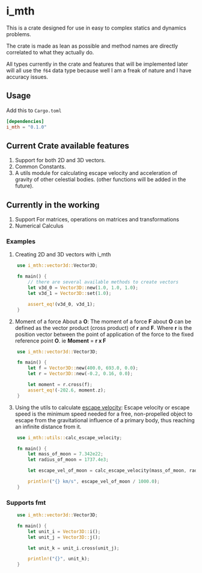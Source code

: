 # i_mth

This is a crate designed for use in easy to complex statics and dynamics problems.

The crate is made as lean as possible and method names are directly correlated to what they
actually do.

All types currently in the crate and features that will be implemented later will all use the
`f64` data type because well I am a freak of nature and I have accuracy issues.

## Usage

Add this to `Cargo.toml`

```toml
[dependencies]
i_mth = "0.1.0"
```

## Current Crate available features

1. Support for both 2D and 3D vectors.
1. Common Constants.
1. A utils module for calculating escape velocity and acceleration of gravity of other celestial bodies. (other functions will be added in the future).

## Currently in the working

1. Support For matrices, operations on matrices and transformations
1. Numerical Calculus

### Examples

1. Creating 2D and 3D vectors with i_mth

```rust
    use i_mth::vector3d::Vector3D;

    fn main() {
        // there are several available methods to create vectors
        let v3d_0 = Vector3D::new(1.0, 1.0, 1.0);
        let v3d_1 = Vector3D::set(1.0);

        assert_eq!(v3d_0, v3d_1);
    }
```

2. Moment of a force About a **O**: The moment of a force **F** about  **O** can be defined as the vector product (cross product) of **r** and **F**.
Where **r** is the position vector between the point of application of the force to the fixed reference point **O**.
ie **Moment** = **r x F**

```rust
    use i_mth::vector3d::Vector3D;

    fn main() {
        let f = Vector3D::new(400.0, 693.0, 0.0);
        let r = Vector3D::new(-0.2, 0.16, 0.0);

        let moment = r.cross(f);
        assert_eq!(-202.6, moment.z);
    }
```

3. Using the utils to calculate [escape velocity](https://en.wikipedia.org/wiki/Escape_velocity#:~:text=More%20generally%2C%20escape%20velocity%20is,orbit%20(of%20any%20radius).): Escape velocity or escape speed is the minimum speed needed for a free, non-propelled object to escape from the gravitational influence of a primary body, thus reaching an infinite distance from it.

```rust
    use i_mth::utils::calc_escape_velocity;

    fn main() {
        let mass_of_moon = 7.342e22;
        let radius_of_moon = 1737.4e3;

        let escape_vel_of_moon = calc_escape_velocity(mass_of_moon, radius_of_moon);

        println!("{} km/s", escape_vel_of_moon / 1000.0);
    }
```

### Supports fmt

```rust
    use i_mth::vector3d::Vector3D;

    fn main() {
        let unit_i = Vector3D::i();
        let unit_j = Vector3D::j();

        let unit_k = unit_i.cross(unit_j);

        println!("{}", unit_k);
    }
```

